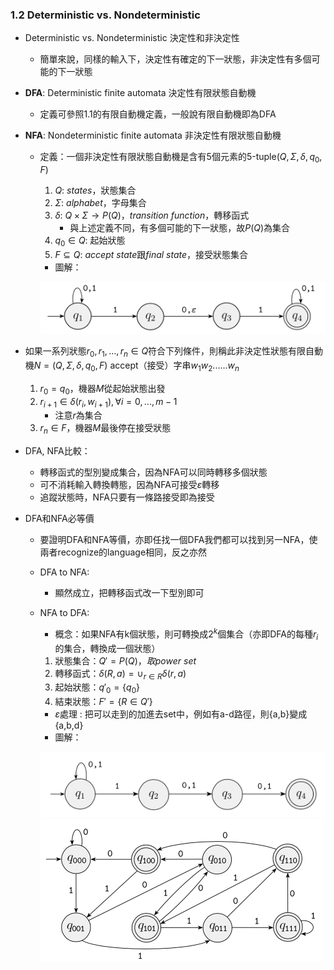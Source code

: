 ### 1.2 Deterministic vs. Nondeterministic

- Deterministic vs. Nondeterministic 決定性和非決定性
  - 簡單來說，同樣的輸入下，決定性有確定的下一狀態，非決定性有多個可能的下一狀態

- **DFA**: Deterministic finite automata 決定性有限狀態自動機
  - 定義可參照1.1的有限自動機定義，一般說有限自動機即為DFA

- **NFA**: Nondeterministic finite automata 非決定性有限狀態自動機
  - 定義：一個非決定性有限狀態自動機是含有5個元素的5-tuple($Q, \Sigma, \delta, q_0, F$)
    1. $Q$: $states$，狀態集合
    2. $\Sigma$: $alphabet$，字母集合
    3. $\delta$: $Q \times \Sigma \rightarrow P(Q)$，$transition\ function$，轉移函式
       - 與上述定義不同，有多個可能的下一狀態，故$P(Q)$為集合
    4. $q_0 \in Q$: 起始狀態
    5. $F ⊆ Q$: $accept\ state$跟$final\ state$，接受狀態集合
    - 圖解：

    ![avatar](Graph/1.2.1.png)

- 如果一系列狀態$r_0, r_1, ..., r_n \in Q$符合下列條件，則稱此非決定性狀態有限自動機$N = (Q, \Sigma, \delta, q_0, F)$ accept（接受）字串$w_1w_2......w_n$
  1. $r_0 = q_0$，機器$M$從起始狀態出發
  2. $r_{i + 1} \in \delta(r_i, w_{i + 1}),  \forall i = 0, . . . , m − 1$
       - 注意$r$為集合
  3. $r_n \in F$，機器$M$最後停在接受狀態

- DFA, NFA比較：
  - 轉移函式的型別變成集合，因為NFA可以同時轉移多個狀態
  - 可不消耗輸入轉換轉態，因為NFA可接受$\varepsilon$轉移
  - 追蹤狀態時，NFA只要有一條路接受即為接受

- DFA和NFA必等價
  - 要證明DFA和NFA等價，亦即任找一個DFA我們都可以找到另一NFA，使兩者recognize的language相同，反之亦然
  - DFA to NFA:
    - 顯然成立，把轉移函式改一下型別即可
  - NFA to DFA:
    - 概念：如果NFA有k個狀態，則可轉換成$2^k$個集合（亦即DFA的每種$r_i$的集合，轉換成一個狀態）
    1.  狀態集合：$Q′ = P(Q)，取power\ set$
    2.  轉移函式：$\delta(R,a) = \cup_{r \in R} \delta(r,a)$
    3.  起始狀態：$q′_0 = \{q_0\}$
    4.  結束狀態：$F′ = \{R \in Q′\}$
    - $\varepsilon$處理 : 把可以走到的加進去set中，例如有a-d路徑，則{a,b}變成{a,b,d}
    - 圖解：

    ![avatar](Graph/1.2.2.png)
    ![avatar](Graph/1.2.3.png)


